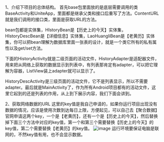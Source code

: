 1、介绍下项目的总体结构。
首先base包里面放的是底层需要调用的类BaseActivity和UniteApp，里面都是继承父类和接口后重写了方法。ContentURL就是我们调用的接口类，里面是获取URL的方法。

bean包都是实体集，HIstoryBean是【历史上的今天】实体集，HIstoryDescBean是【详细信息】实体集，LaoHuangliBean是【老黄历】实体集，你可以把bean理解为数据库里面一张表的设计，就是一个类它所有的私有属性以及get/set方法。

下面的HistoryActivity就是二级页面的活动文件，HistoryAdapter是适配器文件，用来把从网络上获取的数据显示到列表中，有列表那肯定有adapter，可以把它理解为容器，ListView装上adapter就可以显示了。

HistoryDescActivity是三级页面的活动文件，它不是列表显示，所以不需要adapter。最后就是MainActivity了，作为所有Android项目都有的活动文件，这里它起到的还是列表的作用，从上到下展示内容，我们下面会讲到。

2、获取网络数据的URL
这里的key值是我自己申请的，如果你运行项目出现没有数据的情况，应该是使用次数到达每日上限，方便起见，可以自己去【聚合数据】官网申请这两个key，一个是【老黄历】，还有一个是【历史上的今天】，然后替换掉下面三个方法中对应的key值，第一个和第三个需要替换【历史上的今天】的key值，第二个需要替换【老黄历】的key值。
![image](https://github.com/Drifterpc/se_course_project_2/assets/140794349/e6d9f545-e461-469d-847f-6564f0d3ff11)
运行环境要保证电脑是联网的，不然key值有用，也不会显示数据。
